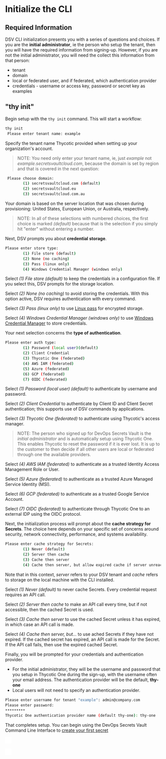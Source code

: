 ﻿[title]: # (Initialize the CLI)
[tags]: # (DevOps Secrets Vault,DSV,)
[priority]: # (2300)

# Initialize the CLI

## Required Information

DSV CLI initialization presents you with a series of questions and choices. If you are the **initial administrator**, ie the person who setup the tenant, then you will have the required information from signing-up.  However, if you are not the initial administrator, you will need the collect this information from that person:
* tenant
* domain
* local or federated user, and if federated, which authentication provider
* credentials - username or access key, password or secret key as examples

## "thy init"

Begin setup with the `thy init` command.  This will start a workflow:



```BASH
thy init
 Please enter tenant name: example
```

Specify the tenant name Thycotic provided when setting up your organization's account.

>NOTE: You need only enter your tenant name, ie, just *example* not *example.secretsvaultcloud.com*, because the domain is set by region and that is covered in the next question:

```BASH
 Please choose domain:
        (1) secretsvaultcloud.com (default)
        (2) secretsvaultcloud.eu
        (3) secretsvaultcloud.com.au
```

Your domain is based on the server location that was chosen during provisioning: United States, European Union, or Australia, respectively.

>NOTE: In all of these selections with numbered choices, the first choice is marked *(default)* because that is the selection if you simply hit "enter" without entering a number.

Next, DSV prompts you about **credential storage**.

```BASH
Please enter store type:
        (1) File store (default)
        (2) None (no caching)
        (3) Pass (linux only)
        (4) Windows Credential Manager (windows only)
```

Select *(1) File store (default)* to keep the credentials in a configuration file. If you select this, DSV prompts for the storage location.

Select *(2) None (no caching)* to avoid storing the credentials. With this option active, DSV requires authentication with every command.

Select *(3) Pass (linux only)* to use [Linux pass](https://www.passwordstore.org/) for encrypted storage.

Select *(4) Windows Credential Manager (windows only)* to use [Windows Credential Manager](https://support.microsoft.com/en-us/help/4026814/windows-accessing-credential-manager) to store credentials.

Your next selection concerns the **type of authentication**.

```BASH
Please enter auth type:
        (1) Password (local user)(default)
        (2) Client Credential
        (3) Thycotic One (federated)
        (4) AWS IAM (federated)
        (5) Azure (federated)
        (6) GCP (federated)
        (7) OIDC (federated)
```

Select *(1) Password (local user) (default)* to authenticate by username and password.

Select *(2) Client Credential* to authenticate by Client ID and Client Secret authentication; this supports use of DSV commands by applications.

Select *(3) Thycotic One (federated)* to authenticate using Thycotic's access manager.

>NOTE: The person who signed up for DevOps Secrets Vault is the *initial administrator* and is automatically setup using Thycotic One. This enables Thycotic to reset the password if it is ever lost. It is up to the customer to then decide if all other users are local or federated through one the available providers.

Select *(4) AWS IAM (federated)* to authenticate as a trusted Identity Access Management Role or User.

Select *(5) Azure (federated)* to authenticate as a trusted Azure Managed Service Identity (MSI).

Select *(6) GCP (federated)* to authenticate as a trusted Google Service Account.

Select *(7) OIDC (federated)* to authenticate through Thycotic One to an external IDP using the OIDC protocol.

Next, the initialization process will prompt about the **cache strategy for Secrets**. The choice here depends on your specific set of concerns around security, network connectivity, performance, and systems availability.

```BASH
Please enter cache strategy for Secrets:
        (1) Never (default)
        (2) Server then cache
        (3) Cache then server
        (4) Cache then server, but allow expired cache if server unreachable
```

Note that in this context, *server* refers to your DSV tenant and *cache* refers to storage on the local machine with the CLI installed.

Select *(1) Never (default)* to never cache Secrets. Every credential request requires an API call.

Select *(2) Server then cache* to make an API call every time, but if not accessible, then the cached Secret is used.

Select *(3) Cache then server* to use the cached Secret unless it has expired, in which case an API call is made.

Select *(4) Cache then server, but...* to use ached Secrets if they have not expired. If the cached secret has expired, an API call is made for the Secret.  If the API call fails, then use the expired cached Secret.

Finally, you will be prompted for your credentials and authentication provider.  
* For the initial administrator, they will be the username and password that you setup in Thycotic One during the sign-up, with the username often your email address.  The authentication provider will be the default, **thy-one**
* Local users will not need to specify an authentication provider.

```BASH
Please enter username for tenant "example": admin@company.com
Please enter password:
*********
Thycotic One authentication provider name (default thy-one): thy-one
```

That completes setup. You can begin using the DevOps Secrets Vault Command Line Interface to [create your first secret](../secrets/index.md)

![](./images/spacer.png)

![](./images/spacer.png)


  

